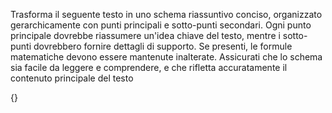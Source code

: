 
Trasforma il seguente testo in uno schema riassuntivo conciso, organizzato gerarchicamente con punti principali e sotto-punti secondari. Ogni punto principale dovrebbe riassumere un'idea chiave del testo, mentre i sotto-punti dovrebbero fornire dettagli di supporto. Se presenti, le formule matematiche devono essere mantenute inalterate. Assicurati che lo schema sia facile da leggere e comprendere, e che rifletta accuratamente il contenuto principale del testo

{}
